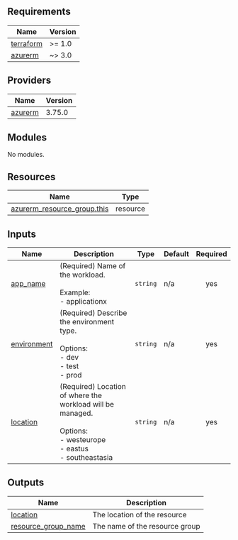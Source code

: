 <!-- BEGIN_TF_DOCS -->
## Requirements

| Name | Version |
|------|---------|
| <a name="requirement_terraform"></a> [terraform](#requirement\_terraform) | >= 1.0 |
| <a name="requirement_azurerm"></a> [azurerm](#requirement\_azurerm) | ~> 3.0 |

## Providers

| Name | Version |
|------|---------|
| <a name="provider_azurerm"></a> [azurerm](#provider\_azurerm) | 3.75.0 |

## Modules

No modules.

## Resources

| Name | Type |
|------|------|
| [azurerm_resource_group.this](https://registry.terraform.io/providers/hashicorp/azurerm/latest/docs/resources/resource_group) | resource |

## Inputs

| Name | Description | Type | Default | Required |
|------|-------------|------|---------|:--------:|
| <a name="input_app_name"></a> [app\_name](#input\_app\_name) | (Required) Name of the workload.<br><br>  Example:<br>  - applicationx | `string` | n/a | yes |
| <a name="input_environment"></a> [environment](#input\_environment) | (Required) Describe the environment type.<br><br>  Options:<br>  - dev<br>  - test<br>  - prod | `string` | n/a | yes |
| <a name="input_location"></a> [location](#input\_location) | (Required) Location of where the workload will be managed.<br><br>  Options:<br>  - westeurope<br>  - eastus<br>  - southeastasia | `string` | n/a | yes |

## Outputs

| Name | Description |
|------|-------------|
| <a name="output_location"></a> [location](#output\_location) | The location of the resource |
| <a name="output_resource_group_name"></a> [resource\_group\_name](#output\_resource\_group\_name) | The name of the resource group |
<!-- END_TF_DOCS -->